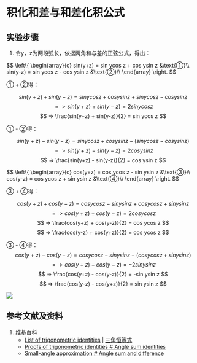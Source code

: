 # 积化和差与和差化积公式

## 实验步骤

1. 令y，z为两段弧长，依据两角和与差的正弦公式，得出：

$$
\left\\{ 
    \begin{array}{c}
        sin(y+z) = sin ycos z + cos ysin z &\text{①}\\\\ 
        sin(y-z) = sin ycos z - cos ysin z &\text{②}\\\\ 
    \end{array}
\right. 
$$

① + ②得：

$$ sin(y+z) + sin(y-z) = sin ycos z + cos ysin z + sin ycos z - cos ysin z $$
$$	=> sin(y+z) + sin(y-z) = 2sin ycos z $$
$$	=> \frac{sin(y+z) + sin(y-z)}{2} = sin ycos z $$
 
① - ②得：

$$ sin(y+z) - sin(y-z) = sin ycos z + cos ysin z - (sin ycos z - cos ysin z) $$
$$ => sin(y+z) - sin(y-z) = 2cos ysin z $$
$$ => \frac{sin(y+z) - sin(y-z)}{2} = cos ysin z $$

$$
\left\\{ 
    \begin{array}{c}
        cos(y+z) = cos ycos z - sin ysin z &\text{③}\\\\ 
        cos(y-z) = cos ycos z + sin ysin z &\text{④}\\\\ 
    \end{array}
\right. 
$$

③ + ④得：

$$ cos(y+z) + cos(y-z) = cos ycos z - sin ysin z + cos ycos z + sin ysin z
 $$
$$	=> cos(y+z) + cos(y-z) = 2cos ycos z $$
$$	=> \frac{cos(y+z) + cos(y-z)}{2} = cos ycos z $$
$$	=> \frac{cos(y-z) + cos(y+z)}{2} = cos ycos z $$

③ - ④得：
$$ cos(y+z) - cos(y-z) = cos ycos z - sin ysin z - (cos ycos z + sin ysin z)
 $$
$$	=> cos(y+z) - cos(y-z) = -2sin ysin z $$
$$	=> \frac{cos(y+z) - cos(y-z)}{2} = -sin ysin z $$
$$	=> \frac{cos(y-z) - cos(y+z)}{2} = sin ysin z $$

![](/images/欧几里得几何/三角学/三角恒等式/积化和差与和差化积公式/1a1.jpg)

## 参考文献及资料

1. 维基百科
	- [List of trigonometric identities](https://en.wikipedia.org/wiki/List_of_trigonometric_identities) | [三角恒等式](https://zh.wikipedia.org/wiki/%E4%B8%89%E8%A7%92%E6%81%92%E7%AD%89%E5%BC%8F#%E8%A7%92%E7%9A%84%E5%92%8C%E5%B7%AE%E6%81%92%E7%AD%89%E5%BC%8F) 
	- [Proofs of trigonometric identities # Angle sum identities](https://en.wikipedia.org/wiki/Proofs_of_trigonometric_identities#Angle_sum_identities) 
	- [Small-angle approximation # Angle sum and difference](https://en.wikipedia.org/wiki/Small-angle_approximation#Angle_sum_and_difference) 

